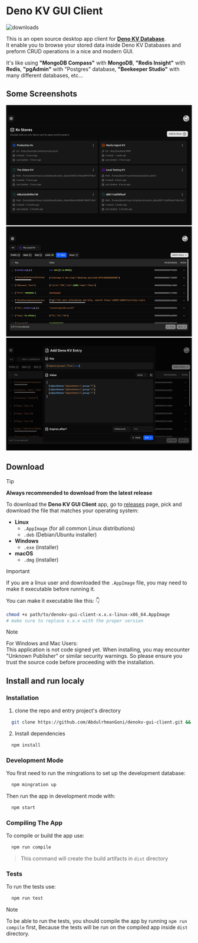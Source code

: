 # Deno KV GUI Client

![downloads](https://img.shields.io/github/downloads/abdulrhmangoni/denokv-gui-client/total.svg)

This is an open source desktop app client for [**Deno KV Database**](https://docs.deno.com/deploy/kv/manual/). <br/>
It enable you to browse your stored data inside Deno KV Databases and preform CRUD operations in a nice and modern GUI.

It's like using **"MongoDB Compass"** with **MongoDB**, **"Redis Insight"** with **Redis**, **"pgAdmin"** with "Postgres" database, **"Beekeeper Studio"** with many different databases, etc...


## Some Screenshots

![Kv Entries Table screenshot](./screenshots/kv-stores-grid.png)
![Kv Entries Table screenshot](./screenshots/entries-table.png)
![Kv Entries Table screenshot](./screenshots/add-entry-form.png)

## Download

> [!TIP]
> **Always recommended to download from the latest release**

To download the **Deno KV GUI Client** app, go to [releases](https://github.com/denokv-gui-client/releases) page, pick and download the file that matches your operating system:

- **Linux**
  - `.AppImage` (for all common Linux distributions)
  - `.deb` (Debian/Ubuntu installer)
- **Windows**
  - `.exe` (installer)
- **macOS**
  - `.dmg` (installer)

> [!IMPORTANT]
> If you are a linux user and downloaded the `.AppImage` file, you may need to make it executable before running it.
>
> You can make it executable like this: :point_down:
>
> ```bash
> chmod +x path/to/denokv-gui-client-x.x.x-linux-x86_64.AppImage
> # make sure to replace x.x.x with the proper version
> ```

> [!NOTE]
> For Windows and Mac Users: <br />
> This application is not code signed yet. When installing, you may encounter "Unknown Publisher" or similar security warnings.
> So please ensure you trust the source code before proceeding with the installation.

## Install and run localy

### Installation

1. clone the repo and entry project's directory

```bash
  git clone https://github.com/AbdulrhmanGoni/denokv-gui-client.git && cd denokv-gui-client
```

2. Install dependencies

```bash
  npm install
```

### Development Mode

You first need to run the mingrations to set up the development database:

```bash
  npm mingration up
```

Then run the app in development mode with:

```bash
  npm start
```

### Compiling The App

To compile or build the app use:

```bash
  npm run compile
```

> This command will create the build artifacts in `dist` directory

### Tests

To run the tests use:

```bash
  npm run test
```

> [!NOTE]
> To be able to run the tests, you should compile the app by running `npm run compile` first, Because the tests will be run on the compiled app inside `dist` directory.

